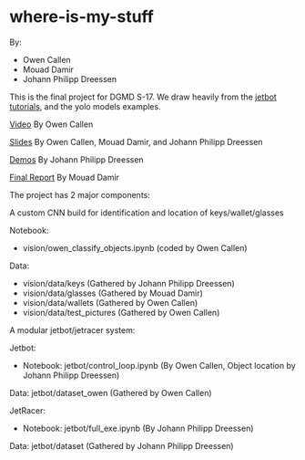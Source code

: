 # where-is-my-stuff
By:
- Owen Callen 
- Mouad Damir
- Johann Philipp Dreessen

This is the final project for DGMD S-17. We draw heavily from the [jetbot tutorials](https://github.com/NVIDIA-AI-IOT/jetbot), and the yolo models examples.

[Video](https://drive.google.com/file/d/1NUb2KVUlQoqC06DATXHxSNlxn-0bfpRi/view?usp=sharing)
By Owen Callen

[Slides](https://docs.google.com/presentation/d/1T4_gXr-sCOkvIFs17xJbdkNCRg3k88lXM8XtBsyly_E/edit?usp=sharing)
By Owen Callen, Mouad Damir, and Johann Philipp Dreessen

[Demos](https://drive.google.com/drive/folders/1YgHJHQa4Za0jXMN0Rb-0tDJYW2JKCGaY?usp=sharing)
By Johann Philipp Dreessen

[Final Report](https://docs.google.com/document/d/1-P0ktF-1Q1E9n_SRaVM4jpNXeV1YNtrdG0FWJ9ejQhg/edit?usp=sharing) 
By Mouad Damir

The project has 2 major components:

A custom CNN build for identification and location of keys/wallet/glasses

Notebook: 

* vision/owen_classify_objects.ipynb (coded by Owen Callen)

Data: 	

* vision/data/keys (Gathered by Johann Philipp Dreessen)
* vision/data/glasses (Gathered by Mouad Damir)
* vision/data/wallets (Gathered by Owen Callen)
* vision/data/test_pictures (Gathered by Owen Callen)


A modular jetbot/jetracer system:

Jetbot:

* Notebook: jetbot/control_loop.ipynb (By Owen Callen, Object location by Johann Philipp Dreessen)

Data: jetbot/dataset_owen (Gathered by Owen Callen)

JetRacer:

* Notebook: jetbot/full_exe.ipynb (By Johann Philipp Dreessen)

Data: jetbot/dataset (Gathered by Johann Philipp Dreessen)
